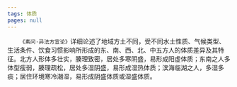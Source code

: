 ```yaml
---
tags: 体质
pages: null
---
```

&emsp;&emsp;`《素问·异法方宜论》`详细论述了地域方土不同，受不同水土性质、气候类型、生活条件、饮食习惯影响所形成的东、南、西、北、中五方人的体质差异及其特征。北方人形体多壮实，腠理致密，居处多寒阴盛，易形成阳虚体质；东南之人多体型瘦弱，腠理疏松，居处多湿阴盛，易形成湿热体质；滨海临湖之人，多湿多痰；居住环境寒冷潮湿，易形成阴盛体质或湿盛体质。